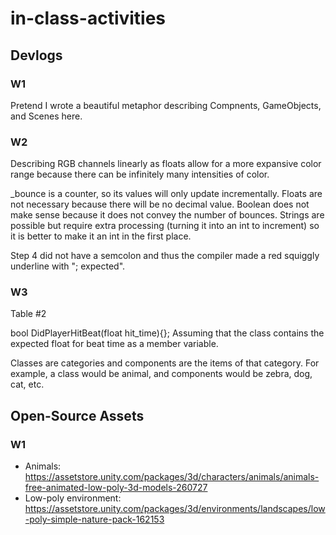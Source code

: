 # in-class-activities
## Devlogs
### W1
Pretend I wrote a beautiful metaphor describing Compnents, GameObjects, and Scenes here.

### W2
Describing RGB channels linearly as floats allow for a more expansive color range because there can be infinitely many intensities of color.

_bounce is a counter, so its values will only update incrementally. Floats are not necessary because there will be no decimal value. Boolean does not make sense because it does not convey the number of bounces. Strings are possible but require extra processing (turning it into an int to increment) so it is better to make it an int in the first place.

Step 4 did not have a semcolon and thus the compiler made a red squiggly underline with "; expected".

### W3
Table #2

bool DidPlayerHitBeat(float hit_time){};
Assuming that the class contains the expected float for beat time as a member variable.

Classes are categories and components are the items of that category. For example, a class would be animal, and components would be zebra, dog, cat, etc.

## Open-Source Assets
### W1
- Animals: https://assetstore.unity.com/packages/3d/characters/animals/animals-free-animated-low-poly-3d-models-260727 
- Low-poly environment: https://assetstore.unity.com/packages/3d/environments/landscapes/low-poly-simple-nature-pack-162153 